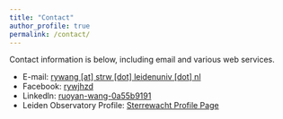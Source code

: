 ```yaml
---
title: "Contact"
author_profile: true
permalink: /contact/
---
```


Contact information is below, including email and various web services. 

* E-mail: [rywang [at] strw [dot] leidenuniv [dot] nl](mailto:rywang@strw.leidenuniv.nl)
* Facebook: [rywjhzd](https://www.facebook.com/rywjhzd)
* Linkedln: [ruoyan-wang-0a55b9191](https://www.linkedin.com/in/ruoyan-wang-0a55b9191)
* Leiden Observatory Profile: [Sterrewacht Profile Page](https://local.strw.leidenuniv.nl/people/touchscreen2/persinline.php?id=4966)
